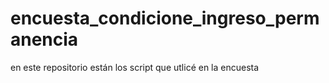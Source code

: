 # encuesta_condicione_ingreso_permanencia
en este repositorio están los script que utlicé en la encuesta

